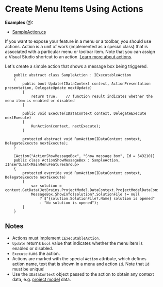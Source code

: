 ---
---

# Create Menu Items Using Actions

**Examples ([?](HowTo.md#sample-solution)):**
* [SampleAction.cs](https://github.com/JetBrains/sample-resharper-plugin/blob/master/SampleReSharperPlugin/src/Actions/SampleAction.cs) 
 
If you want to expose your feature in a menu or a toolbar, you should use actions. Action is a unit of work (implemented as a special class) that is associated with a particular menu or toolbar item. Note that you can assign a Visual Studio shortcut to an action. [Learn more about actions](/Features/Actions.md).
 
Let's create a simple action that shows a message box being triggered.
``` 
    public abstract class SampleAction : IExecutableAction
    {
        public bool Update(IDataContext context, ActionPresentation presentation, DelegateUpdate nextUpdate)
        {
            return true;    // function result indicates whether the menu item is enabled or disabled
        }
 
        public void Execute(IDataContext context, DelegateExecute nextExecute)
        {
            RunAction(context, nextExecute);
        }
 
        protected abstract void RunAction(IDataContext context, DelegateExecute nextExecute);        
    }
 
    [Action("ActionShowMessageBox", "Show message box", Id = 543210)]
    public class ActionShowMessageBox : SampleAction, IInsertLast<MainMenuFeaturesGroup>
    {
        protected override void RunAction(IDataContext context, DelegateExecute nextExecute)
        {
            var solution = context.GetData(JetBrains.ProjectModel.DataContext.ProjectModelDataConstants.SOLUTION);
            MessageBox.ShowInfo(solution?.SolutionFile != null
                ? $"{solution.SolutionFile?.Name} solution is opened"
                : "No solution is opened");
        }
    }
```
 
## Notes
* Actions must implement `IExecutableAction`.
* `Update` returns `bool` value that indicates whether the menu item is enabled or disabled.
* `Execute` runs the action.
* Actions are marked with the special `Action` attribute, which defines action name, text that is shown in a menu and action `Id`. Note that `Id` must be unique!
* Use the `IDataContext` object passed to the action to obtain any context data, e.g. [project model](/HowTo/NavigateCode/NavigateCode.md#project-model-basics) data.
